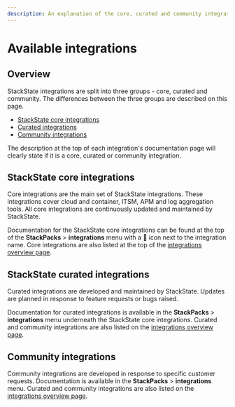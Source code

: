 ```yaml
---
description: An explanation of the core, curated and community integrations available in StackState
---
```


# Available integrations

## Overview

StackState integrations are split into three groups - core, curated and community. The differences between the three groups are described on this page.

* [StackState core integrations](#stackstate-core-integrations)
* [Curated integrations](#stackstate-curated-integrations)
* [Community integrations](#community-integrations)

The description at the top of each integration's documentation page will clearly state if it is a core, curated or community integration. 

## StackState core integrations

Core integrations are the main set of StackState integrations. These integrations cover cloud and container, ITSM, APM and log aggregation tools. All core integrations are continuously updated and maintained by StackState. 

Documentation for the StackState core integrations can be found at the top of the **StackPacks** > **integrations** menu with a 💠 icon next to the integration name. Core integrations are also listed at the top of the [integrations overview page](/stackpacks/integrations/README.md).

## StackState curated integrations

Curated integrations are developed and maintained by StackState. Updates are planned in response to feature requests or bugs raised. 

Documentation for curated integrations is available in the **StackPacks** > **integrations** menu underneath the StackState core integrations. Curated and community integrations are also listed on the [integrations overview page](/stackpacks/integrations/README.md).

## Community integrations

Community integrations are developed in response to specific customer requests. Documentation is available in the **StackPacks** > **integrations** menu. Curated and community integrations are also listed on the [integrations overview page](/stackpacks/integrations/README.md).



